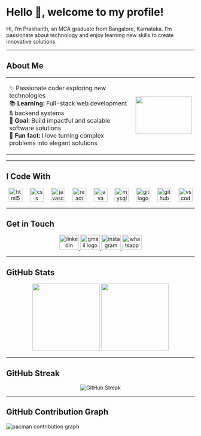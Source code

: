 # Hello 👋, welcome to my profile!

Hi, I’m Prashanth, an MCA graduate from Bangalore, Karnataka. I’m passionate about technology and enjoy learning new skills to create innovative solutions.

---

## About Me

<table>
<tr>
<td>

✨ Passionate coder exploring new technologies  
📚 **Learning:** Full-stack web development & backend systems  
🎯 **Goal:** Build impactful and scalable software solutions  
🎲 **Fun fact:** I love turning complex problems into elegant solutions

</td>
<td>

<img src="https://media0.giphy.com/media/v1.Y2lkPTc5MGI3NjExM2kwZzZlcGRscHBhYnAxczVza3Y2eTJsYmtnd2tkZDVyc24xcWZ5eCZlcD12MV9pbnRlcm5hbF9naWZfYnlfaWQmY3Q9Zw/l3q2WMhNcyFOWP280/giphy.gif" height="100" width="150"/>

</td>
</tr>
</table>

---

## I Code With

<div align="center">
  <img src="https://cdn.jsdelivr.net/gh/devicons/devicon/icons/html5/html5-original.svg" height="37" alt="html5 logo" />
  <img width="12" />
  <img src="https://cdn.jsdelivr.net/gh/devicons/devicon/icons/css3/css3-original.svg" height="37" alt="css logo" />
  <img width="12" />
  <img src="https://cdn.jsdelivr.net/gh/devicons/devicon/icons/javascript/javascript-original.svg" height="37" alt="javascript logo" />
  <img width="12" />
  <img src="https://cdn.jsdelivr.net/gh/devicons/devicon/icons/react/react-original.svg" height="37" alt="react logo" />
  <img width="12" />
  <img src="https://cdn.jsdelivr.net/gh/devicons/devicon/icons/java/java-original.svg" height="37" alt="java logo" />
  <img width="12" />
  <img src="https://cdn.jsdelivr.net/gh/devicons/devicon/icons/mysql/mysql-original.svg" height="37" alt="mysql logo" />
  <img width="12" />
  <img src="https://cdn.jsdelivr.net/gh/devicons/devicon/icons/git/git-original.svg" height="37" alt="git logo" />
  <img width="12" />
  <img src="https://cdn.jsdelivr.net/gh/devicons/devicon/icons/github/github-original.svg" height="37" alt="github logo" />
  <img width="12" />
  <img src="https://cdn.jsdelivr.net/gh/devicons/devicon/icons/vscode/vscode-original.svg" height="37" alt="vscode logo" />
</div>

---

## Get in Touch

<div align="center">
  <a href="https://www.linkedin.com/in/prashanth-v-329b63290/" target="_blank">
    <img src="https://raw.githubusercontent.com/maurodesouza/profile-readme-generator/master/src/assets/icons/social/linkedin/default.svg" width="52" height="40" alt="linkedin logo" />
  </a>
  <a href="mailto:prashanthmca2001@gmail.com" target="_blank">
    <img src="https://raw.githubusercontent.com/maurodesouza/profile-readme-generator/master/src/assets/icons/social/gmail/default.svg" width="52" height="40" alt="gmail logo" />
  </a>
  <a href="https://www.instagram.com/panther.v.prashanth/" target="_blank">
    <img src="https://raw.githubusercontent.com/maurodesouza/profile-readme-generator/master/src/assets/icons/social/instagram/default.svg" width="52" height="40" alt="instagram logo" />
  </a>
  <a href="https://wa.me/917019626270" target="_blank">
    <img src="https://raw.githubusercontent.com/maurodesouza/profile-readme-generator/master/src/assets/icons/social/whatsapp/default.svg" width="52" height="40" alt="whatsapp logo" />
  </a>
</div>

---

## GitHub Stats

<div align="center">
  <img height="180em" src="https://github-readme-stats.vercel.app/api/top-langs/?username=PrashanthV-36&layout=compact&langs_count=8&theme=dark"/>
    <img height="180em" src="https://github-readme-stats.vercel.app/api?username=PrashanthV-36&show_icons=true&hide_border=false&count_private=true&include_all_commits=true&theme=dark"/>
</div>


---

## GitHub Streak

<div align="center">
  <img src="https://github-readme-streak-stats.herokuapp.com/?user=PrashanthV-36&theme=dark" alt="GitHub Streak" />
</div>

---

## GitHub Contribution Graph
<picture>
  <source media="(prefers-color-scheme: dark)" srcset="https://github.com/PrashanthV-36/PrashanthV-36/blob/output/pacman-contribution-graph-dark.svg">
  <img alt="pacman contribution graph" src="https://raw.githubusercontent.com/PrashanthV-ai/PacmanGraph/main/output/pacman-contribution-graph.svg">
</picture>
